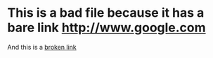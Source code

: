 # This is a bad file because it has a bare link http://www.google.com

And this is a [broken link](/lskjdflsafj)
